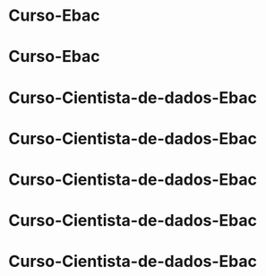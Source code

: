 # Curso-Ebac
# Curso-Ebac
# Curso-Cientista-de-dados-Ebac
# Curso-Cientista-de-dados-Ebac
# Curso-Cientista-de-dados-Ebac
# Curso-Cientista-de-dados-Ebac
# Curso-Cientista-de-dados-Ebac
